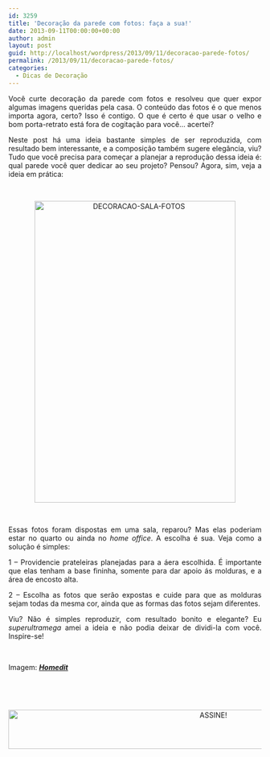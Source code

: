 ```yaml
---
id: 3259
title: 'Decoração da parede com fotos: faça a sua!'
date: 2013-09-11T00:00:00+00:00
author: admin
layout: post
guid: http://localhost/wordpress/2013/09/11/decoracao-parede-fotos/
permalink: /2013/09/11/decoracao-parede-fotos/
categories:
  - Dicas de Decoração
---
```

<p style="text-align: justify;">
  Você curte decoração da parede com fotos e resolveu que quer expor algumas imagens queridas pela casa. O conteúdo das fotos é o que menos importa agora, certo? Isso é contigo. O que é certo é que usar o velho e bom porta-retrato está fora de cogitação para você… acertei?
</p>

<p style="text-align: justify;">
  <p style="text-align: justify;" align="justify">
    Neste post há uma ideia bastante simples de ser reproduzida, com resultado bem interessante, e a composição também sugere elegância, viu? Tudo que você precisa para começar a planejar a reprodução dessa ideia é: qual parede você quer dedicar ao seu projeto? Pensou? Agora, sim, veja a ideia em prática:
  </p>
  
  <p>
    &nbsp;
  </p>
  
  <p align="center">
    <a href="http://www.trololodemulher.com.br/blog/wp-content/uploads/2013/09/DECORACAO-SALA-FOTOS.jpg"><img class="alignnone size-full wp-image-9764" src="http://www.trololodemulher.com.br/blog/wp-content/uploads/2013/09/DECORACAO-SALA-FOTOS.jpg" alt="DECORACAO-SALA-FOTOS" width="400" height="600" /></a>
  </p>
  
  <p>
    &nbsp;
  </p>
  
  <p align="justify">
    Essas fotos foram dispostas em uma sala, reparou? Mas elas poderiam estar no quarto ou ainda no <em>home office</em>. A escolha é sua. Veja como a solução é simples:
  </p>
  
  <p align="justify">
    1 – Providencie prateleiras planejadas para a áera escolhida. É importante que elas tenham a base fininha, somente para dar apoio ás molduras, e a área de encosto alta.
  </p>
  
  <p align="justify">
    2 – Escolha as fotos que serão expostas e cuide para que as molduras sejam todas da mesma cor, ainda que as formas das fotos sejam diferentes.
  </p>
  
  <p align="justify">
    Viu? Não é simples reproduzir, com resultado bonito e elegante? Eu <em>superultramega </em>amei a ideia e não podia deixar de dividi-la com você. Inspire-se!
  </p>
  
  <p>
    &nbsp;
  </p>
  
  <p>
    Imagem: <strong><em><a href="http://www.homedit.com/" target="_blank">Homedit</a></em></strong>
  </p>
  
  <p>
    &nbsp;
  </p>
  
  <p>
    &nbsp;
  </p>
  
  <p align="center">
    <a href="http://feedburner.google.com/fb/a/mailverify?uri=blogBichaFemea&loc=en_US" target="_blank"><img class="alignnone size-full wp-image-10439" src="http://www.trololodemulher.com.br/blog/wp-content/uploads/2014/09/ASSINE.png" alt="ASSINE!" width="800" height="78" /></a>
  </p>